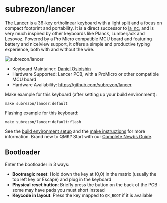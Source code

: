 # subrezon/lancer

The [Lancer](https://github.com/subrezon/lancer) is a 36-key ortholinear keyboard with a light split and a focus on compact footprint and portability. It is a direct successor to [la_nc](https://github.com/subrezon/la_nc), and is very much inspired by other keyboards like Planck, Lumberjack and Lesovoz. Powered by a Pro Micro compatible MCU board and featuring battery and nice!view support, it offers a simple and productive typing experience, both with and without the wire.

![subrezon/lancer](https://i.imgur.com/W41Vx4r.jpg)

* Keyboard Maintainer: [Daniel Osipishin](https://github.com/subrezon)
* Hardware Supported: Lancer PCB, with a ProMicro or other compatible MCU board
* Hardware Availability: https://github.com/subrezon/lancer

Make example for this keyboard (after setting up your build environment):

    make subrezon/lancer:default

Flashing example for this keyboard:

    make subrezon/lancer:default:flash

See the [build environment setup](https://docs.qmk.fm/#/getting_started_build_tools) and the [make instructions](https://docs.qmk.fm/#/getting_started_make_guide) for more information. Brand new to QMK? Start with our [Complete Newbs Guide](https://docs.qmk.fm/#/newbs).

## Bootloader

Enter the bootloader in 3 ways:

* **Bootmagic reset**: Hold down the key at (0,0) in the matrix (usually the top left key or Escape) and plug in the keyboard
* **Physical reset button**: Briefly press the button on the back of the PCB - some may have pads you must short instead
* **Keycode in layout**: Press the key mapped to `QK_BOOT` if it is available
